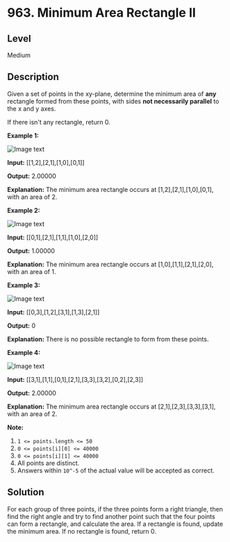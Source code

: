 # 963. Minimum Area Rectangle II
## Level
Medium

## Description
Given a set of points in the xy-plane, determine the minimum area of **any** rectangle formed from these points, with sides **not necessarily parallel** to the x and y axes.

If there isn't any rectangle, return 0.

**Example 1:**

![Image text](https://assets.leetcode.com/uploads/2018/12/21/1a.png)

**Input:** [[1,2],[2,1],[1,0],[0,1]]

**Output:** 2.00000

**Explanation:** The minimum area rectangle occurs at [1,2],[2,1],[1,0],[0,1], with an area of 2.

**Example 2:**

![Image text](https://assets.leetcode.com/uploads/2018/12/22/2.png)

**Input:** [[0,1],[2,1],[1,1],[1,0],[2,0]]

**Output:** 1.00000

**Explanation:** The minimum area rectangle occurs at [1,0],[1,1],[2,1],[2,0], with an area of 1.

**Example 3:**

![Image text](https://assets.leetcode.com/uploads/2018/12/22/3.png)

**Input:** [[0,3],[1,2],[3,1],[1,3],[2,1]]

**Output:** 0

**Explanation:** There is no possible rectangle to form from these points.

**Example 4:**

![Image text](https://assets.leetcode.com/uploads/2018/12/21/4c.png)

**Input:** [[3,1],[1,1],[0,1],[2,1],[3,3],[3,2],[0,2],[2,3]]

**Output:** 2.00000

**Explanation:** The minimum area rectangle occurs at [2,1],[2,3],[3,3],[3,1], with an area of 2.

**Note:**

1. `1 <= points.length <= 50`
2. `0 <= points[i][0] <= 40000`
3. `0 <= points[i][1] <= 40000`
4. All points are distinct.
5. Answers within `10^-5` of the actual value will be accepted as correct.

## Solution
For each group of three points, if the three points form a right triangle, then find the right angle and try to find another point such that the four points can form a rectangle, and calculate the area. If a rectangle is found, update the minimum area. If no rectangle is found, return 0.
